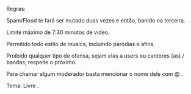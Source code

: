 Regras:

Spam/Flood te fará ser mutado duas vezes e então, banido na terceira.

Limite máximo de 7:30 minutos de vídeo.

Permitido todo estilo de música, incluindo paródias e afins.

Proibido qualquer tipo de ofensa, sejam elas a users ou cantores (as) / bandas, respeite o próximo.

Para chamar algum moderador basta mencionar o nome dele com @ .

Tema: Livre .
